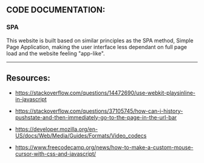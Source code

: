 ## CODE DOCUMENTATION:

### SPA

This website is built based on similar principles as the SPA method, Simple Page Application, making the user interface less dependant on full page load and the website feeling "app-like".

---

## Resources:

- https://stackoverflow.com/questions/14472690/use-webkit-playsinline-in-javascript

- https://stackoverflow.com/questions/37105745/how-can-i-history-pushstate-and-then-immediately-go-to-the-page-in-the-url-bar

- https://developer.mozilla.org/en-US/docs/Web/Media/Guides/Formats/Video_codecs

- https://www.freecodecamp.org/news/how-to-make-a-custom-mouse-cursor-with-css-and-javascript/
